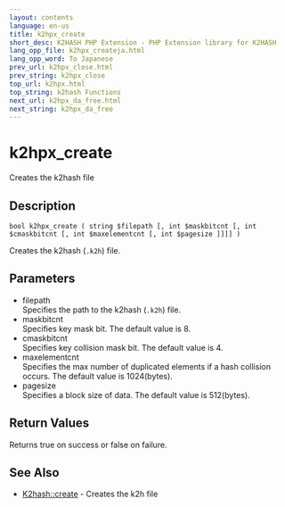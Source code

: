 ```yaml
---
layout: contents
language: en-us
title: k2hpx_create
short_desc: K2HASH PHP Extension - PHP Extension library for K2HASH
lang_opp_file: k2hpx_createja.html
lang_opp_word: To Japanese
prev_url: k2hpx_close.html
prev_string: k2hpx_close
top_url: k2hpx.html
top_string: k2hash Functions
next_url: k2hpx_da_free.html
next_string: k2hpx_da_free
---
```


# k2hpx_create
Creates the k2hash file

## Description

```
bool k2hpx_create ( string $filepath [, int $maskbitcnt [, int $cmaskbitcnt [, int $maxelementcnt [, int $pagesize ]]]] )
```

Creates the k2hash (`.k2h`) file. 

## Parameters
- filepath  
Specifies the path to the k2hash (`.k2h`) file.
- maskbitcnt  
Specifies key mask bit. The default value is 8.
- cmaskbitcnt  
Specifies key collision mask bit. The default value is 4.
- maxelementcnt  
Specifies the max number of duplicated elements if a hash collision occurs. The default value is 1024(bytes).
- pagesize  
Specifies a block size of data. The default value is 512(bytes).

## Return Values
Returns true on success or false on failure. 

## See Also
- [K2hash::create](k2h_create.html) - Creates the k2h file
